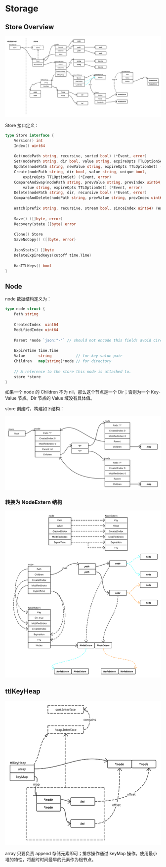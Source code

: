 # Storage

## Store Overview

![Store Overview](../images/store_overview.svg)

Store 接口定义：

```go
type Store interface {
	Version() int
	Index() uint64

	Get(nodePath string, recursive, sorted bool) (*Event, error)
	Set(nodePath string, dir bool, value string, expireOpts TTLOptionSet) (*Event, error)
	Update(nodePath string, newValue string, expireOpts TTLOptionSet) (*Event, error)
	Create(nodePath string, dir bool, value string, unique bool,
		expireOpts TTLOptionSet) (*Event, error)
	CompareAndSwap(nodePath string, prevValue string, prevIndex uint64,
		value string, expireOpts TTLOptionSet) (*Event, error)
	Delete(nodePath string, dir, recursive bool) (*Event, error)
	CompareAndDelete(nodePath string, prevValue string, prevIndex uint64) (*Event, error)

	Watch(prefix string, recursive, stream bool, sinceIndex uint64) (Watcher, error)

	Save() ([]byte, error)
	Recovery(state []byte) error

	Clone() Store
	SaveNoCopy() ([]byte, error)

	JsonStats() []byte
	DeleteExpiredKeys(cutoff time.Time)

	HasTTLKeys() bool
}
```

## Node

node 数据结构定义为：

```go
type node struct {
	Path string

	CreatedIndex  uint64
	ModifiedIndex uint64

	Parent *node `json:"-"` // should not encode this field! avoid circular dependency.

	ExpireTime time.Time
	Value      string           // for key-value pair
	Children   map[string]*node // for directory

	// A reference to the store this node is attached to.
	store *store
}
```

如果一个 node 的 Children 不为 nil，那么这个节点是一个 Dir；否则为一个 Key-Value 节点。Dir 节点的 Value 域没有具体值。

store 创建时，构建如下结构：

![Root Node Overview](../images/new_store_node_sketch.svg)

### 转换为 NodeExtern 结构

![Convert To External Node](../images/node_to_external.svg)

## ttlKeyHeap

![ttlKeyHeap Overview](../images/ttl_key_heap.svg)

array 只要负责 append 存储元素即可；排序操作通过 keyMap 操作。使用最小堆的特性，将超时时间最早的元素作为根节点。
